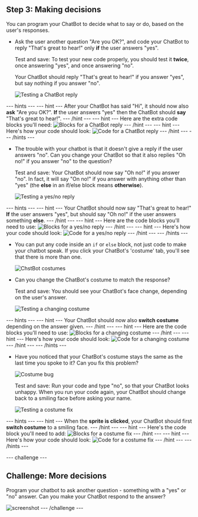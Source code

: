 ## Step 3: Making decisions

You can program your ChatBot to decide what to say or do, based on the user's responses.

+ Ask the user another question "Are you OK?", and code your ChatBot to reply "That's great to hear!" only __if__ the user answers "yes".

    Test and save: To test your new code properly, you should test it __twice__, once answering "yes", and once answering "no".

    Your ChatBot should reply "That's great to hear!" if you answer "yes", but say nothing if you answer "no".

    ![Testing a ChatBot reply](images/chatbot-if-test.png)

--- hints ---
--- hint ---
After your ChatBot has said "Hi", it should now also __ask__ "Are you OK?". __If__ the user answers "yes" then the ChatBot should __say__ "That's great to hear!".
--- /hint ---
--- hint ---
Here are the extra code blocks you'll need:
![Blocks for a ChatBot reply](images/chatbot-if-blocks.png)
--- /hint ---
--- hint ---
Here's how your code should look:
![Code for a ChatBot reply](images/chatbot-if-code.png)
--- /hint ---
--- /hints ---

+ The trouble with your chatbot is that it doesn't give a reply if the user answers "no". Can you change your ChatBot so that it also replies "Oh no!" if you answer "no" to the question?

    Test and save: Your ChatBot should now say "Oh no!" if you answer "no". In fact, it will say "On no!" if you answer with anything other than "yes" (the __else__ in an if/else block means __otherwise__).

    ![Testing a yes/no reply](images/chatbot-if-else-test.png)

--- hints ---
--- hint ---
Your ChatBot should now say "That's great to hear!" __If__ the user answers "yes", but should say "Oh no!" if the user answers something __else__.
--- /hint ---
--- hint ---
Here are the code blocks you'll need to use:
![Blocks for a yes/no reply](images/chatbot-if-else-blocks.png)
--- /hint ---
--- hint ---
Here's how your code should look:
![Code for a yes/no reply](images/chatbot-if-else-code.png)
--- /hint ---
--- /hints ---

+ You can put any code inside an `if` or `else` block, not just code to make your chatbot speak. If you click your ChatBot's 'costume' tab, you'll see that there is more than one.

    ![ChstBot costumes](images/chatbot-costume-view.png)

+ Can you change the ChatBot's costume to match the response?

    Test and save: You should see your ChatBot's face change, depending on the user's answer.

    ![Testing a changing costume](images/chatbot-costume-test.png)

--- hints ---
--- hint ---
Your ChatBot should now also __switch costume__ depending on the answer given.
--- /hint ---
--- hint ---
Here are the code blocks you'll need to use:
![Blocks for a changing costume](images/chatbot-costume-blocks.png)
--- /hint ---
--- hint ---
Here's how your code should look:
![Code for a changing costume](images/chatbot-costume-code.png)
--- /hint ---
--- /hints ---

+ Have you noticed that your ChatBot's costume stays the same as the last time you spoke to it? Can you fix this problem?

    ![Costume bug](images/chatbot-costume-bug-test.png)

    Test and save: Run your code and type "no", so that your ChatBot looks unhappy. When you run your code again, your ChatBot should change back to a smiling face before asking your name.

    ![Testing a costume fix](images/chatbot-costume-fix-test.png)

--- hints ---
--- hint ---
When the __sprite is clicked__, your ChatBot should first __switch costume__ to a smiling face.
--- /hint ---
--- hint ---
Here's the code block you'll need to add:
![Blocks for a costume fix](images/chatbot-costume-fix-blocks.png)
--- /hint ---
--- hint ---
Here's how your code should look:
![Code for a costume fix](images/chatbot-costume-fix-code.png)
--- /hint ---
--- /hints ---

--- challenge ---
## Challenge: More decisions

Program your chatbot to ask another question - something with a "yes" or "no" answer. Can you make your ChatBot respond to the answer?

![screenshot](images/chatbot-joke.png)
--- /challenge ---
